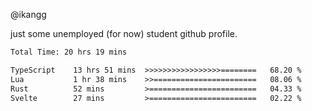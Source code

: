@ikangg

just some unemployed (for now) student github profile.

<!--START_SECTION:waka-->

```txt
Total Time: 20 hrs 19 mins

TypeScript    13 hrs 51 mins  >>>>>>>>>>>>>>>>>========   68.20 %
Lua           1 hr 38 mins    >>=======================   08.06 %
Rust          52 mins         >========================   04.33 %
Svelte        27 mins         >========================   02.22 %
```

<!--END_SECTION:waka-->
